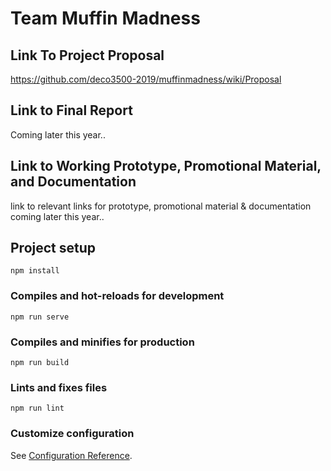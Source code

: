# Team Muffin Madness
## Link To Project Proposal
https://github.com/deco3500-2019/muffinmadness/wiki/Proposal

## Link to Final Report
Coming later this year..

## Link to Working Prototype, Promotional Material, and Documentation  
link to relevant links for prototype, promotional material & documentation coming later this year..

## Project setup
```
npm install
```

### Compiles and hot-reloads for development
```
npm run serve
```

### Compiles and minifies for production
```
npm run build
```

### Lints and fixes files
```
npm run lint
```

### Customize configuration
See [Configuration Reference](https://cli.vuejs.org/config/).
